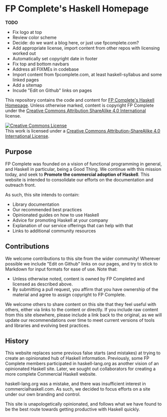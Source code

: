# FP Complete's Haskell Homepage

**TODO**

* Fix logo at top
* Review color scheme
* Decide: do we want a blog here, or just use fpcomplete.com?
* Add appropriate license, import content from other repos with licensing worked out
* Automatically set copyright date in footer
* Fix top and bottom navbars
* Address all FIXMEs in codebase
* Import content from fpcomplete.com, at least haskell-syllabus and some linked pages
* Add a sitemap
* Incude "Edit on Github" links on pages

This repository contains the code and content for [FP Complete's
Haskell Homepage](https://haskell.fpcomplete.com/). Unless otherwise
marked, content is copyright FP Complete under the [Creative Commons
Attribution ShareAlike 4.0
International](http://creativecommons.org/licenses/by-sa/4.0/)
license.

<a rel="license" href="http://creativecommons.org/licenses/by-sa/4.0/"><img alt="Creative Commons License" style="border-width:0" src="https://i.creativecommons.org/l/by-sa/4.0/88x31.png" /></a><br />This work is licensed under a <a rel="license" href="http://creativecommons.org/licenses/by-sa/4.0/">Creative Commons Attribution-ShareAlike 4.0 International License</a>.

## Purpose

FP Complete was founded on a vision of functional programming in
general, and Haskell in particular, being a Good Thing. We continue
with this mission today, and seek to __Promote the commercial adoption
of Haskell__. This website is intended to consolidate our efforts on
the documentation and outreach front.

As such, this site intends to contain:

* Library documentation
* Our recommended best practices
* Opinionated guides on how to use Haskell
* Advice for promoting Haskell at your company
* Explanation of our service offerings that can help with that
* Links to additional community resources

## Contributions

We welcome contributions to this site from the wider community!
Wherever possible we include "Edit on Github" links on our pages, and
try to stick to Markdown for input formats for ease of use. Note that:

* Unless otherwise noted, content is owned by FP Completed and
  licensed as described above.
* By submitting a pull request, you affirm that you have ownership of
  the material and agree to assign copyright to FP Complete.

We welcome others to share content on this site that they feel useful
with others, either via links to the content or directly. If you
include raw content from this site elsewhere, please include a link
back to the original, as we will update our recommendations over time
to meet current versions of tools and libraries and evolving best
practices.

## History

This website replaces some previous false starts (and mistakes) at trying to create an opinionated hub of Haskell information. Previously, some FP Complete members participated in haskell-lang.org as another vision of an opinionated Haskell site. Later, we sought out collaborators for creating a more complete Commercial Haskell website.

haskell-lang.org was a mistake, and there was insufficient interest in
commercialhaskell.com. As such, we decided to focus efforts on a site
under our own branding and control.

This site is unapologetically opinionated, and follows what we have
found to be the best route towards getting productive with Haskell
quickly.
